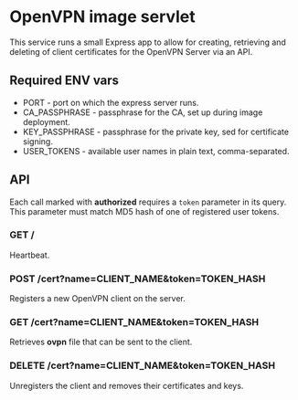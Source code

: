 # OpenVPN image servlet

This service runs a small Express app to allow for creating, retrieving and deleting of client certificates for the OpenVPN Server via an API.

## Required ENV vars

* PORT - port on which the express server runs.
* CA_PASSPHRASE - passphrase for the CA, set up during image deployment.
* KEY_PASSPHRASE - passphrase for the private key, sed for certificate signing.
* USER_TOKENS - available user names in plain text, comma-separated.

## API

Each call marked with **authorized** requires a `token` parameter in its query. This parameter must match MD5 hash of one of registered user tokens.

### GET /

Heartbeat.

### POST /cert?name=CLIENT_NAME&token=TOKEN_HASH

Registers a new OpenVPN client on the server.

### GET /cert?name=CLIENT_NAME&token=TOKEN_HASH

Retrieves **ovpn** file that can be sent to the client.

### DELETE /cert?name=CLIENT_NAME&token=TOKEN_HASH

Unregisters the client and removes their certificates and keys.
